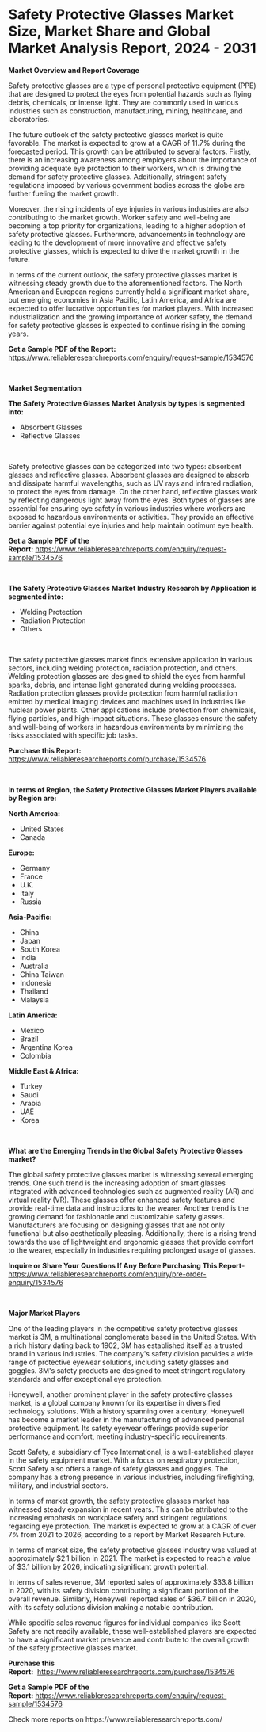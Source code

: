 <p><h1>Safety Protective Glasses Market Size, Market Share and Global Market Analysis Report, 2024 - 2031</h1></p><p><strong>Market Overview and Report Coverage</strong></p>
<p><p>Safety protective glasses are a type of personal protective equipment (PPE) that are designed to protect the eyes from potential hazards such as flying debris, chemicals, or intense light. They are commonly used in various industries such as construction, manufacturing, mining, healthcare, and laboratories.</p><p>The future outlook of the safety protective glasses market is quite favorable. The market is expected to grow at a CAGR of 11.7% during the forecasted period. This growth can be attributed to several factors. Firstly, there is an increasing awareness among employers about the importance of providing adequate eye protection to their workers, which is driving the demand for safety protective glasses. Additionally, stringent safety regulations imposed by various government bodies across the globe are further fueling the market growth.</p><p>Moreover, the rising incidents of eye injuries in various industries are also contributing to the market growth. Worker safety and well-being are becoming a top priority for organizations, leading to a higher adoption of safety protective glasses. Furthermore, advancements in technology are leading to the development of more innovative and effective safety protective glasses, which is expected to drive the market growth in the future.</p><p>In terms of the current outlook, the safety protective glasses market is witnessing steady growth due to the aforementioned factors. The North American and European regions currently hold a significant market share, but emerging economies in Asia Pacific, Latin America, and Africa are expected to offer lucrative opportunities for market players. With increased industrialization and the growing importance of worker safety, the demand for safety protective glasses is expected to continue rising in the coming years.</p></p>
<p><strong>Get a Sample PDF of the Report:</strong> <a href="https://www.reliableresearchreports.com/enquiry/request-sample/1534576">https://www.reliableresearchreports.com/enquiry/request-sample/1534576</a></p>
<p>&nbsp;</p>
<p><strong>Market Segmentation</strong></p>
<p><strong>The Safety Protective Glasses Market Analysis by types is segmented into:</strong></p>
<p><ul><li>Absorbent Glasses</li><li>Reflective Glasses</li></ul></p>
<p>&nbsp;</p>
<p><p>Safety protective glasses can be categorized into two types: absorbent glasses and reflective glasses. Absorbent glasses are designed to absorb and dissipate harmful wavelengths, such as UV rays and infrared radiation, to protect the eyes from damage. On the other hand, reflective glasses work by reflecting dangerous light away from the eyes. Both types of glasses are essential for ensuring eye safety in various industries where workers are exposed to hazardous environments or activities. They provide an effective barrier against potential eye injuries and help maintain optimum eye health.</p></p>
<p><strong>Get a Sample PDF of the Report:</strong>&nbsp;<a href="https://www.reliableresearchreports.com/enquiry/request-sample/1534576">https://www.reliableresearchreports.com/enquiry/request-sample/1534576</a></p>
<p>&nbsp;</p>
<p><strong>The Safety Protective Glasses Market Industry Research by Application is segmented into:</strong></p>
<p><ul><li>Welding Protection</li><li>Radiation Protection</li><li>Others</li></ul></p>
<p>&nbsp;</p>
<p><p>The safety protective glasses market finds extensive application in various sectors, including welding protection, radiation protection, and others. Welding protection glasses are designed to shield the eyes from harmful sparks, debris, and intense light generated during welding processes. Radiation protection glasses provide protection from harmful radiation emitted by medical imaging devices and machines used in industries like nuclear power plants. Other applications include protection from chemicals, flying particles, and high-impact situations. These glasses ensure the safety and well-being of workers in hazardous environments by minimizing the risks associated with specific job tasks.</p></p>
<p><strong>Purchase this Report:</strong>&nbsp; <a href="https://www.reliableresearchreports.com/purchase/1534576">https://www.reliableresearchreports.com/purchase/1534576</a></p>
<p>&nbsp;</p>
<p><strong>In terms of Region, the Safety Protective Glasses Market Players available by Region are:</strong></p>
<p>
    <p> <strong> North America: </strong>
        <ul>
            <li>United States</li>
            <li>Canada</li>
        </ul>
        </p> 
    <p> <strong> Europe: </strong>
        <ul>
            <li>Germany</li>
            <li>France</li>
            <li>U.K.</li>
            <li>Italy</li>
            <li>Russia</li>
        </ul>
        </p> 
    <p> <strong> Asia-Pacific: </strong>
        <ul>
            <li>China</li>
            <li>Japan</li>
            <li>South Korea</li>
            <li>India</li>
            <li>Australia</li>
            <li>China Taiwan</li>
            <li>Indonesia</li>
            <li>Thailand</li>
            <li>Malaysia</li>
        </ul>
        </p> 
    <p> <strong> Latin America: </strong>
        <ul>
            <li>Mexico</li>
            <li>Brazil</li>
            <li>Argentina Korea</li>
            <li>Colombia</li>
        </ul>
        </p> 
    <p> <strong> Middle East & Africa: </strong>
        <ul>
            <li>Turkey</li>
            <li>Saudi</li>
            <li>Arabia</li>
            <li>UAE</li>
            <li>Korea</li>
        </ul>
    </p>
    </p>
<p>&nbsp;</p>
<p><strong>What are the Emerging Trends in the Global Safety Protective Glasses market?</strong></p>
<p><p>The global safety protective glasses market is witnessing several emerging trends. One such trend is the increasing adoption of smart glasses integrated with advanced technologies such as augmented reality (AR) and virtual reality (VR). These glasses offer enhanced safety features and provide real-time data and instructions to the wearer. Another trend is the growing demand for fashionable and customizable safety glasses. Manufacturers are focusing on designing glasses that are not only functional but also aesthetically pleasing. Additionally, there is a rising trend towards the use of lightweight and ergonomic glasses that provide comfort to the wearer, especially in industries requiring prolonged usage of glasses.</p></p>
<p><strong>Inquire or Share Your Questions If Any Before Purchasing This Report</strong>- <a href="https://www.reliableresearchreports.com/enquiry/pre-order-enquiry/1534576">https://www.reliableresearchreports.com/enquiry/pre-order-enquiry/1534576</a></p>
<p>&nbsp;</p>
<p><strong>Major Market Players</strong></p>
<p><p>One of the leading players in the competitive safety protective glasses market is 3M, a multinational conglomerate based in the United States. With a rich history dating back to 1902, 3M has established itself as a trusted brand in various industries. The company's safety division provides a wide range of protective eyewear solutions, including safety glasses and goggles. 3M's safety products are designed to meet stringent regulatory standards and offer exceptional eye protection.</p><p>Honeywell, another prominent player in the safety protective glasses market, is a global company known for its expertise in diversified technology solutions. With a history spanning over a century, Honeywell has become a market leader in the manufacturing of advanced personal protective equipment. Its safety eyewear offerings provide superior performance and comfort, meeting industry-specific requirements.</p><p>Scott Safety, a subsidiary of Tyco International, is a well-established player in the safety equipment market. With a focus on respiratory protection, Scott Safety also offers a range of safety glasses and goggles. The company has a strong presence in various industries, including firefighting, military, and industrial sectors.</p><p>In terms of market growth, the safety protective glasses market has witnessed steady expansion in recent years. This can be attributed to the increasing emphasis on workplace safety and stringent regulations regarding eye protection. The market is expected to grow at a CAGR of over 7% from 2021 to 2026, according to a report by Market Research Future.</p><p>In terms of market size, the safety protective glasses industry was valued at approximately $2.1 billion in 2021. The market is expected to reach a value of $3.1 billion by 2026, indicating significant growth potential.</p><p>In terms of sales revenue, 3M reported sales of approximately $33.8 billion in 2020, with its safety division contributing a significant portion of the overall revenue. Similarly, Honeywell reported sales of $36.7 billion in 2020, with its safety solutions division making a notable contribution.</p><p>While specific sales revenue figures for individual companies like Scott Safety are not readily available, these well-established players are expected to have a significant market presence and contribute to the overall growth of the safety protective glasses market.</p></p>
<p><strong>Purchase this Report:</strong>&nbsp;&nbsp;<a href="https://www.reliableresearchreports.com/purchase/1534576">https://www.reliableresearchreports.com/purchase/1534576</a></p>
<p></p>
<p><strong>Get a Sample PDF of the Report:</strong>&nbsp;<a href="https://www.reliableresearchreports.com/enquiry/request-sample/1534576">https://www.reliableresearchreports.com/enquiry/request-sample/1534576</a></p>
<p>Check more reports on https://www.reliableresearchreports.com/</p>